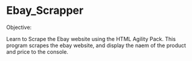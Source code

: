 # Ebay_Scrapper

Objective:

Learn to Scrape the Ebay website using the HTML Agility Pack.
This program scrapes the ebay website, and display the naem of the product and price to the console.

